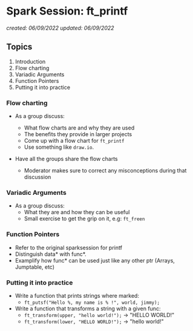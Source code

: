 # Spark Session: ft_printf
*created: 06/09/2022*
*updated: 06/09/2022*

## Topics

1. Introduction
2. Flow charting
3. Variadic Arguments
4. Function Pointers
5. Putting it into practice

### Flow charting

- As a group discuss:
    - What flow charts are and why they are used
    - The benefits they provide in larger projects
    - Come up with a flow chart for `ft_printf`
    - Use something like `draw.io`.

- Have all the groups share the flow charts
    - Moderator makes sure to correct any misconceptions during that discussion

### Variadic Arguments

- As a group discuss:
    - What they are and how they can be useful
    - Small exercise to get the grip on it, e.g: `ft_freen`

### Function Pointers

- Refer to the original sparksession for printf
- Distinguish data* with func*.
- Examplify how func* can be used just like any other ptr (Arrays, Jumptable, etc)

### Putting it into practice

- Write a function that prints strings where marked:
    - `ft_putsf("Hello %, my name is % !", world, jimmy);`
- Write a function that transforms a string with a given func:
    - `ft_transform(upper, "hello world!");` -> "HELLO WORLD!"
    - `ft_transform(lower, "HELLO WORLD!");` -> "hello world!"